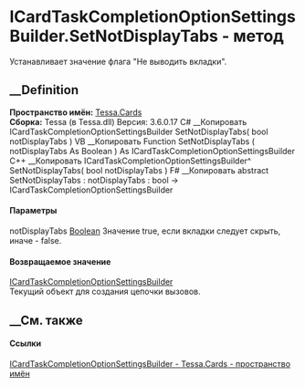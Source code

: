# ICardTaskCompletionOptionSettingsBuilder.SetNotDisplayTabs - метод
Устанавливает значение флага "Не выводить вкладки".
## __Definition
 **Пространство имён:** [Tessa.Cards](N_Tessa_Cards.htm)  
 **Сборка:** Tessa (в Tessa.dll) Версия: 3.6.0.17
C# __Копировать
     ICardTaskCompletionOptionSettingsBuilder SetNotDisplayTabs(
    	bool notDisplayTabs
    )
VB __Копировать
     Function SetNotDisplayTabs ( 
    	notDisplayTabs As Boolean
    ) As ICardTaskCompletionOptionSettingsBuilder
C++ __Копировать
    ICardTaskCompletionOptionSettingsBuilder^ SetNotDisplayTabs(
    	bool notDisplayTabs
    )
F# __Копировать
     abstract SetNotDisplayTabs : 
            notDisplayTabs : bool -> ICardTaskCompletionOptionSettingsBuilder 
#### Параметры
notDisplayTabs
[Boolean](https://learn.microsoft.com/dotnet/api/system.boolean)
    Значение true, если вкладки следует скрыть, иначе - false.
#### Возвращаемое значение
[ICardTaskCompletionOptionSettingsBuilder](T_Tessa_Cards_ICardTaskCompletionOptionSettingsBuilder.htm)  
Текущий объект для создания цепочки вызовов.
##  __См. также
#### Ссылки
[ICardTaskCompletionOptionSettingsBuilder -
](T_Tessa_Cards_ICardTaskCompletionOptionSettingsBuilder.htm)
[Tessa.Cards - пространство имён](N_Tessa_Cards.htm)

